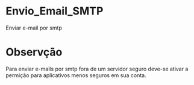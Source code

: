 # Envio_Email_SMTP
Enviar e-mail por smtp


# Observção
Para enviar e-mails por smtp fora de um servidor seguro deve-se ativar a permição para aplicativos menos seguros em sua conta.
